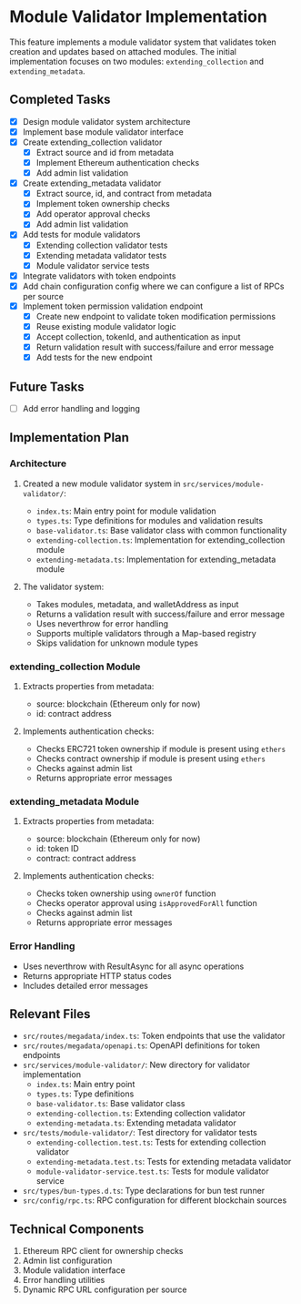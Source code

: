# Module Validator Implementation

This feature implements a module validator system that validates token creation and updates based on attached modules. The initial implementation focuses on two modules: `extending_collection` and `extending_metadata`.

## Completed Tasks
- [x] Design module validator system architecture
- [x] Implement base module validator interface
- [x] Create extending_collection validator
  - [x] Extract source and id from metadata
  - [x] Implement Ethereum authentication checks
  - [x] Add admin list validation
- [x] Create extending_metadata validator
  - [x] Extract source, id, and contract from metadata
  - [x] Implement token ownership checks
  - [x] Add operator approval checks
  - [x] Add admin list validation
- [x] Add tests for module validators
  - [x] Extending collection validator tests
  - [x] Extending metadata validator tests
  - [x] Module validator service tests
- [x] Integrate validators with token endpoints
- [x] Add chain configuration config where we can configure a list of RPCs per source
- [x] Implement token permission validation endpoint
  - [x] Create new endpoint to validate token modification permissions
  - [x] Reuse existing module validator logic
  - [x] Accept collection, tokenId, and authentication as input
  - [x] Return validation result with success/failure and error message
  - [x] Add tests for the new endpoint

## Future Tasks
- [ ] Add error handling and logging

## Implementation Plan

### Architecture
1. Created a new module validator system in `src/services/module-validator/`:
   - `index.ts`: Main entry point for module validation
   - `types.ts`: Type definitions for modules and validation results
   - `base-validator.ts`: Base validator class with common functionality
   - `extending-collection.ts`: Implementation for extending_collection module
   - `extending-metadata.ts`: Implementation for extending_metadata module

2. The validator system:
   - Takes modules, metadata, and walletAddress as input
   - Returns a validation result with success/failure and error message
   - Uses neverthrow for error handling
   - Supports multiple validators through a Map-based registry
   - Skips validation for unknown module types

### extending_collection Module
1. Extracts properties from metadata:
   - source: blockchain (Ethereum only for now)
   - id: contract address

2. Implements authentication checks:
   - Checks ERC721 token ownership if module is present using `ethers`
   - Checks contract ownership if module is present using `ethers`
   - Checks against admin list
   - Returns appropriate error messages

### extending_metadata Module
1. Extracts properties from metadata:
   - source: blockchain (Ethereum only for now)
   - id: token ID
   - contract: contract address

2. Implements authentication checks:
   - Checks token ownership using `ownerOf` function
   - Checks operator approval using `isApprovedForAll` function
   - Checks against admin list
   - Returns appropriate error messages

### Error Handling
- Uses neverthrow with ResultAsync for all async operations
- Returns appropriate HTTP status codes
- Includes detailed error messages

## Relevant Files
- `src/routes/megadata/index.ts`: Token endpoints that use the validator
- `src/routes/megadata/openapi.ts`: OpenAPI definitions for token endpoints
- `src/services/module-validator/`: New directory for validator implementation
  - `index.ts`: Main entry point
  - `types.ts`: Type definitions
  - `base-validator.ts`: Base validator class
  - `extending-collection.ts`: Extending collection validator
  - `extending-metadata.ts`: Extending metadata validator
- `src/tests/module-validator/`: Test directory for validator tests
  - `extending-collection.test.ts`: Tests for extending collection validator
  - `extending-metadata.test.ts`: Tests for extending metadata validator
  - `module-validator-service.test.ts`: Tests for module validator service
- `src/types/bun-types.d.ts`: Type declarations for bun test runner
- `src/config/rpc.ts`: RPC configuration for different blockchain sources

## Technical Components
1. Ethereum RPC client for ownership checks
2. Admin list configuration
3. Module validation interface
4. Error handling utilities
5. Dynamic RPC URL configuration per source 